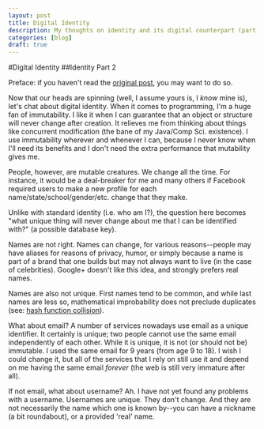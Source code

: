 ```yaml
---
layout: post
title: Digital Identity
description: My thoughts on identity and its digital counterpart (part 2 of 2).
categories: [blog]
draft: true
---
```


#Digital Identity
##Identity Part 2

Preface: if you haven't read the [original post](/blog/what-makes-you-you/), you may want to do so.

Now that our heads are spinning (well, I assume yours is, I *know* mine is), let's chat about digital identity. When it comes to programming, I'm a huge fan of immutability. I like it when I can guarantee that an object or structure will never change after creation. It relieves me from thinking about things like concurrent modification (the bane of my Java/Comp Sci. existence). I use immutability wherever and whenever I can, because I never know when I'll need its benefits and I don't need the extra performance that mutability gives me.

People, however, are mutable creatures. We change all the time. For instance, it would be a deal-breaker for me and many others if Facebook required users to make a new profile for each name/state/school/gender/etc. change that they make.

Unlike with standard identity (i.e. who am I?), the question here becomes "what unique thing will never change about me that I can be identified with?" (a possible database key).

Names are not right. Names can change, for various reasons--people may have aliases for reasons of privacy, humor, or simply because a name is part of a brand that one builds but may not always want to live (in the case of celebrities). Google+ doesn't like this idea, and strongly prefers real names.

Names are also not unique. First names tend to be common, and while last names are less so, mathematical improbability does not preclude duplicates (see: [hash function collision](http://en.wikipedia.org/wiki/Collision_(computer_science))).

What about email? A number of services nowadays use email as a unique identifier. It certainly is unique; two people cannot use the same email independently of each other. While it is unique, it is not (or should not be) immutable. I used the same email for 9 years (from age 9 to 18). I wish I could change it, but all of the services that I rely on still use it and depend on me having the same email *forever* (the web is still very immature after all).

If not email, what about username? Ah. I have not yet found any problems with a username. Usernames are unique. They don't change. And they are not necessarily the name which one is known by--you can have a nickname (a bit roundabout), or a provided 'real' name.